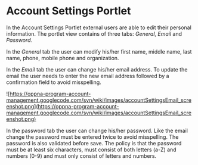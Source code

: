 # Account Settings Portlet #

In the Account Settings Portlet external users are able to edit their personal information. The portlet view contains of three tabs: _General_, _Email_ and _Password_.

In the _General_ tab the user can modify his/her first name, middle name, last name, phone, mobile phone and organization.

In the _Email_ tab the user can change his/her email address. To update the email the user needs to enter the new email address followed by a confirmation field to avoid misspelling.

![https://oppna-program-account-management.googlecode.com/svn/wiki/images/accountSettingsEmail_screenshot.png](https://oppna-program-account-management.googlecode.com/svn/wiki/images/accountSettingsEmail_screenshot.png)

In the password tab the user can change his/her password. Like the email change the password must be entered twice to avoid misspelling. The password is also validated before save. The policy is that the password must be at least six characters, must consist of both letters (a-Z) and numbers (0-9) and must only consist of letters and numbers.